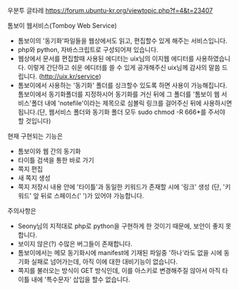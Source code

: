 우분투 글타레 https://forum.ubuntu-kr.org/viewtopic.php?f=4&t=23407

톰보이 웹서비스(Tomboy Web Service)
 
- 톰보이의 '동기화'파일들을 웹상에서도 읽고, 편집할수 있게 해주는 서비스입니다.
- php와 python, 자바스크립트로 구성되어져 있습니다.
- 웹상에서 문서를 편집할때 사용된 에디터는 uix님의 이지웹 에디터를 사용하였습니다. 이렇게 간단하고 쉬운 에디터를 쓸 수 있게 공개해주신 uix님께 감사의 말씀 드립니다.
  (http://uix.kr/service)
- 톰보이에서 사용하는 '동기화' 폴더를 싱크할수 있도록 하면 사용이 가능해집니다. 톰보이에서 동기화폴더를 지정하시어 동기화를 거신 뒤에 그 폴더를 '톰보이 웹 서비스'폴더 내에 'notefile'이라는 제목으로 심볼릭 링크를 걸어주신 뒤에 사용하시면 됩니다.(단, 웹서비스 폴더와 동기화 폴더 모두 sudo chmod -R 666*를 주서야 할 것입니다)

현재 구현되는 기능은
- 톰보이와 웹 간의 동기화
- 타이틀 검색을 통한 바로 가기
- 쪽지 편집
- 새 쪽지 생성
- 쪽지 저장시 내용 안에 '타이틀'과 동일한 키워드가 존재할 시에 '링크' 생성
(단, '키워드' 앞 뒤로 스페이스(' ')가 있어야 가능합니다.


주의사항은
- Seony님의 지적대로 php로 python을 구현하게 한 것이기 때문에, 보안이 좋지 못합니다.
- 보이지 않은(?) 수많은 버그들이 존재합니다.
- 톰보이에서는 메모 동기화시에 manifest에 기재된 파일중 '하나'라도 없을 시에 동기화 실패로 넘어가는데, 아직 이에 대한 대비기능이 없습니다.
- 쪽지를 불러오는 방식이 GET 방식인데, 이를 아스키로 변경해주질 않아서 아직 타이틀 내에 '특수문자' 삽입을 할수 없습니다.
